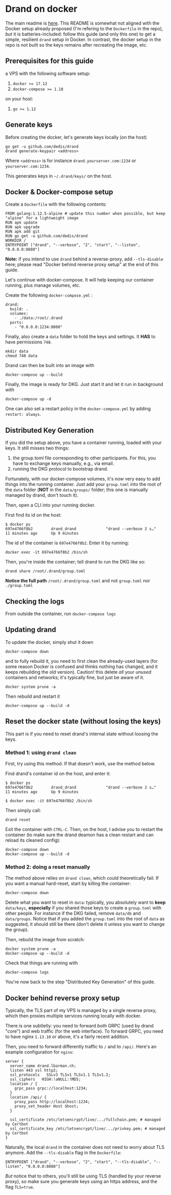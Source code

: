 # Drand on docker

The main readme is [here](./README.md). This README is somewhat not aligned with the Docker setup already proposed (I'm refering to the `Dockerfile` in the repo), *but* it is batteries-included: follow this guide (and only this one) to get a simple, resilient `drand` setup in Docker. In contrast, the docker setup in the repo is not built so the keys remains after recreating the image, etc.

## Prerequisites for this guide

a VPS with the following software setup:

1. `docker >= 17.12`
2. `docker-compose >= 1.18`

on your host:

1. `go >= 1.12`

## Generate keys

Before creating the docker, let's generate keys locally (on the host)

```
go get -u github.com/dedis/drand
drand generate-keypair <address>
```

Where `<address>` is for instance `drand.yourserver.com:1234` or `yourserver.com:1234`.

This generates keys in `~/.drand/keys/` on the host.

## Docker & Docker-compose setup

Create a `Dockerfile` with the following contents:

```
FROM golang:1.12.5-alpine # update this number when possible, but keep "alpine" for a lightweight image
RUN apk update
RUN apk upgrade
RUN apk add git
RUN go get -u github.com/dedis/drand
WORKDIR /
ENTRYPOINT ["drand", "--verbose", "2", "start", "--listen", "0.0.0.0:8080"]
```

**Note:** if you intend to use `drand` behind a reverse-proxy, add `--tls-disable` here; please read "Docker behind reverse proxy setup" at the end of this guide. 

Let's continue with docker-compose. It will help keeping our container running, plus manage volumes, etc.

Create the following `docker-compose.yml` :

```
drand:
  build: .
  volumes:
    - ./data:/root/.drand
  ports:
    - "0.0.0.0:1234:8080"
```

Finally, also create a `data` folder to hold the keys and settings. It **HAS** to have permissions `740`.

```
mkdir data
chmod 740 data
```

Drand can then be built into an image with

```
docker-compose up --build
```

Finally, the image is ready for DKG. Just start it and let it run in background with 

```
docker-compose up -d
```

One can also set a restart policy in the `docker-compose.yml` by adding `restart: always`.


## Distributed Key Generation

If you did the setup above, you have a container running, loaded with your keys. It still misses two things:

1. the group.toml file corresponding to other participants. For this, you have to exchange keys manually, e.g., via email.
2. running the DKG protocol to bootstrap drand.

Fortunately, with our docker-compose volumes, it's now very easy to add things into the running container. Just add your `group.toml` into the root of the `data` folder (**NOT** in the `data/groups/` folder; this one is manually managed by drand, don't touch it).

Then, open a CLI into your running docker.

First find its id on the host:

```
$ docker ps
697e4766f8b2        drand_drand             "drand --verbose 2 s…"   11 minutes ago      Up 9 minutes
```

The id of the container is `697e4766f8b2`. Enter it by running:

```
docker exec -it 697e4766f8b2 /bin/sh
```

Then, you're inside the container; tell drand to run the DKG like so:

```
drand share /root/.drand/group.toml
```

**Notice the full path** `/root/.drand/group.toml` and not `group.toml` nor `./group.toml`

## Checking the logs

From outside the container, run `docker-compose logs`

## Updating drand

To update the docker, simply shut it down

```
docker-compose down
```

and to fully rebuild it, you need to first clean the already-used layers (for some reason Docker is confused and thinks nothing has changed, and it keeps rebuilding the old version). Caution! this delete *all* your *unused* containers and networks; it's typically fine, but just be aware of it.

```
docker system prune -a
```

Then rebuild and restart it

```
docker-compose up --build -d
```

## Reset the docker state (without losing the keys)

This part is if you need to reset drand's internal state without loosing the keys. 

### Method 1: using `drand clean`

First, try using this method. If that doesn't work, use the method below.

Find drand's container id on the host, and enter it:

```
$ docker ps
697e4766f8b2        drand_drand             "drand --verbose 2 s…"   11 minutes ago      Up 9 minutes

$ docker exec -it 697e4766f8b2 /bin/sh
```

Then simply call:

```
drand reset
```

Exit the container with `CTRL-C`. Then, on the host, I advise you to restart the container (to make sure the drand deamon has a clean restart and can reload its cleaned config):

```
docker-compose down
docker-compose up --build -d
```

### Method 2: doing a reset manually

The method above relies on `drand clean`, which could theoretically fail. If you want a manual hard-reset, start by killing the container:

```
docker-compose down
```

Delete what you want to reset in `data`: typically, you absolutely want to **keep** `data/keys`, **especially** if you shared those keys to create a `group.toml` with other people. For instance if the DKG failed, remove `data/db` and `data/groups`. Notice that if you added the `group.toml` into the root of `data` as suggested, it should still be there (don't delete it unless you want to change the group).

Then, rebuild the image from scratch:

```
docker system prune -a
docker-compose up --build -d
```

Check that things are running with

```
docker-compose logs
```

You're now back to the step "Distributed Key Generation" of this guide.

## Docker behind reverse proxy setup

Typically, the TLS part of my VPS is managed by a single reverse proxy, which then proxies multiple services running locally with docker.

There is one subtletly: you need to forward _both_ GRPC (used by drand "core") and web traffic (for the web interface). To forward GRPC, you need to have nginx `1.13.10` or above, it's a fairly recent addition.

Then, you need to forward differently traffic to `/` and to `/api/`. Here's an example configuration for `nginx`:

```
server {
  server_name drand.lbarman.ch;
  listen 443 ssl http2;
  ssl_protocols   SSLv3 TLSv1 TLSv1.1 TLSv1.2;
  ssl_ciphers   HIGH:!aNULL:!MD5;
  location / {
    grpc_pass grpc://localhost:1234;
  }
  location /api/ {
    proxy_pass http://localhost:1234; 
    proxy_set_header Host $host;
  }
  
  ssl_certificate /etc/letsencrypt/live/.../fullchain.pem; # managed by Certbot
  ssl_certificate_key /etc/letsencrypt/live/.../privkey.pem; # managed by Certbot
}
```

Naturally, the local `drand` in the container does not need to worry about TLS anymore. Add the `--tls-disable` flag in the `Dockerfile`:

```
ENTRYPOINT ["drand", "--verbose", "2", "start", "--tls-disable", "--listen", "0.0.0.0:8080"]
```

*But* notice that to others, you'll still be using TLS (handled by your reverse proxy), so make sure you generate keys using an https address, and the flag `TLS=true`.